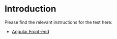 # Introduction 

Please find the relevant instructions for the test here:
- [Angular Front-end](/angular/instructions/index.md)
